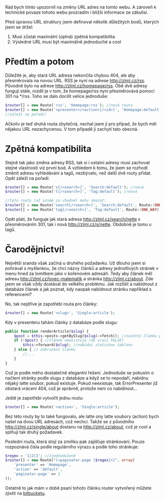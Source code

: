 Rád bych tímto upozornil na změny URL adres na tomto webu. A zároveň k technické povaze tohoto webu
prozradím i bližší informace ze zákulisí.

Před úpravou URL struktury jsem definoval několik důležitých bodů, kterých jsem se držel:
1. Musí zůstat maximální (úplná) zpětná kompatibilita
2. Výsledné URL musí být maximálně jednoduché a cool

# Předtím a potom

Důležité je, aby stará URL adresa nekončila chybou 404, ale aby přesměrovala na novou URL.
RSS je nyní na adrese http://zlml.cz/rss. Původně bylo na adrese http://zlml.cz/homepage/rss.
Obě dvě adresy fungují stále, rozdíl je v tom, že homepage/rss nyní přesměrovává pomocí 301 na */rss.
Toho se dalo docílit velice jednoduše:

```php
$router[] = new Route('rss', 'Homepage:rss'); //nová routa
$router[] = new Route('<presenter>/<action>[/<id>]', 'Homepage:default'); //původní
//záleží na pořadí!
```

Ačkoliv je teď druhá routa zbytečná, nechal jsem jí pro případ, že bych měl nějakou URL nezachycenou.
V tom případě ji zachytí tato obecná.

# Zpětná kompatibilita

Stejně tak jako změna adresy RSS, tak si i ostatní adresy musí zachovat stejné vlastnosti viz první bod.
A vzhledem k tomu, že jsem se rozhodl změnit adresu vyhledávání a tagů, nezbývalo, než další
dvě routy přidat. Opět záleží na pořadí:

```php
$router[] = new Route('s[/<search>]', 'Search:default'); //nová
$router[] = new Route('t[/<search>]', 'Tag:default'); //nová

//tyto routy (až uznám za vhodné) mohu smazat:
$router[] = new Route('search[/<search>]', 'Search:default', Route::ONE_WAY); //původní
$router[] = new Route('tag[/<search>]', 'Tag:default', Route::ONE_WAY); //původní
```

Opět platí, že funguje jak stará adresa http://zlml.cz/search/nette s přesměrováním 301, tak i nová 
http://zlml.cz/s/nette. Obdobně je tomu u tagů.

# Čarodějnictví!

Největší sranda však začíná u druhého požadavku. Už dlouho jsem si pohrával s myšlenkou,
že chci názvy článků a adresy jednotlivých stránek v menu hned za lomítkem jako v kořenovém
adresáři. Tedy aby článek měl adresu http://zlml.cz/lovec-matematik a stránka http://zlml.cz/about.
Zde jsem se však vždy dostával do velkého problému. Jak rozlišit a nabídnout z databáze článek a 
jak poznat, kdy naopak nabídnout stránku například s referencemi?

No, tak nejdříve je zapotřebí routa pro články:
```php
$router[] = new Route('<slug>', 'Single:article');
```
Kdy v presenteru tahám články z databáze podle slugu:
```php
public function renderArticle($slug) {
	$post = $this->posts->getBySlug($slug)->fetch(); //načetní článku podle slugu
	if (!$post) { //článek neexistuje (db vrací FALSE)
		$this->forward($slug); //nabídni statickou šablonu
	} else { // zobrazení článku
    	//...
    }
}
```
Což je podle mého dostatečně elegantní řešení. Jednoduše se pokusím o načtení stránky podle slugu
z databáze a když se to nepodaří, nabídnu nějaký latte soubor, pokud existuje. Pokud neexistuje, 
tak ErrorPresenter již obstará vrácení 404, což je správně, protože není co nabídnout...

Ještě je zapotřebí vytvořit jednu routu:
```php
$router[] = new Route('<action>', 'Single:article');
```
Bez této routy by to také fungovalo, ale latte ony latte soubory (action) bych našel na dvou URL
adresách, což nechci. Takže se z původního http://zlml.cz/single/about dostanu na http://zlml.cz/about, 
což je cool a splňuji tak druhý požadavek.

Poslední routa, která stojí za zmíňku pak zajišťuje stránkování. Pouze rozpoznává čísla podle
regulárního výrazu a podle toho stránkuje:
```php
$regex = '1|2|3'; //zjednodušeně
$router[] = new Route("[<paginator-page [$regex]>]", array(
	'presenter' => 'Homepage',
	'action' => 'default',
	'paginator-page' => 1
));
```

Ostatně to jak mám v době psaní tohoto článku router vytvořený můžete zjistit na [bitbucketu](https://bitbucket.org/mrtnzlml/zlml.cz/src/0580e2e9f0e4edb162fe97ad563cfef766bea625/app/router/RouterFactory.php).
